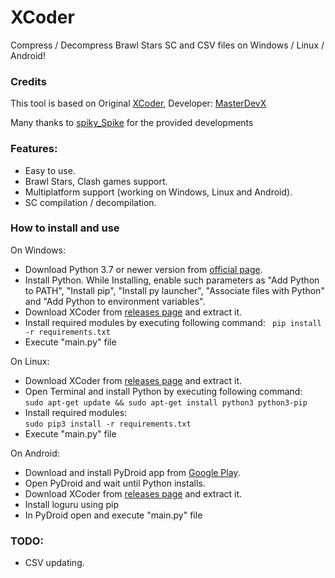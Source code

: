 # XCoder
Compress / Decompress Brawl Stars SC and CSV files on Windows / Linux / Android!

### Credits
This tool is based on Original <a href="https://github.com/MasterDevX/xcoder">XCoder</a>, Developer: <a href="https://github.com/MasterDevX">MasterDevX</a></br>

Many thanks to <a href="https://github.com/spiky-s">spiky_Spike</a> for the provided developments

### Features:
- Easy to use.
- Brawl Stars, Clash games support.
- Multiplatform support (working on Windows, Linux and Android).
- SC compilation / decompilation.

### How to install and use
On Windows:
- Download Python 3.7 or newer version from <a href="https://www.python.org/downloads/">official page</a>.
- Install Python. While Installing, enable such parameters as "Add Python to PATH", "Install pip", "Install py launcher", "Associate files with Python" and "Add Python to environment variables".
- Download XCoder from <a href="https://github.com/Vorono4ka/XCoder/releases">releases page</a> and extract it.
- Install required modules by executing following command: ``` pip install -r requirements.txt```
- Execute "main.py" file

On Linux:
- Download XCoder from <a href="https://github.com/Vorono4ka/XCoder/releases">releases page</a> and extract it.
- Open Terminal and install Python by executing following command:</br>
  ```sudo apt-get update && sudo apt-get install python3 python3-pip```
- Install required modules:</br>
  ```sudo pip3 install -r requirements.txt```
- Execute "main.py" file

On Android:
- Download and install PyDroid app from <a href="https://play.google.com/store/apps/details?id=ru.iiec.pydroid3">Google Play</a>.
- Open PyDroid and wait until Python installs.
- Download XCoder from <a href="https://github.com/Vorono4ka/XCoder/releases">releases page</a> and extract it.
- Install loguru using pip
- In PyDroid open and execute "main.py" file

### TODO:
- CSV updating.
